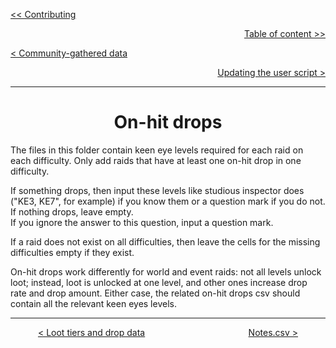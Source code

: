 <div align="left">
  
  [<< Contributing](/CONTRIBUTING.md)
  
</div>

<div align="right">
  
  [Table of content >>](table-of-content.md)
  
</div>

<div align="left">
  
  [< Community-gathered data](community-gathered-data.md)
  
</div>

<div align="right">

  [Updating the user script >](updating-user-script.md)
  
</div>

<hr>

<div align="center">

# On-hit drops

</div>

The files in this folder contain keen eye levels required for each raid on each difficulty. Only add raids that have at least one on-hit drop in one difficulty.<br>

If something drops, then input these levels like studious inspector does ("KE3, KE7", for example) if you know them or a question mark if you do not.<br>
If nothing drops, leave empty.<br>
If you ignore the answer to this question, input a question mark.<br>

If a raid does not exist on all difficulties, then leave the cells for the missing difficulties empty if they exist.

On-hit drops work differently for world and event raids: not all levels unlock loot; instead, loot is unlocked at one level, and other ones increase drop rate and drop amount. Either case, the related on-hit drops csv should contain all the relevant keen eyes levels.

<hr>

<div align="center">
  
  [< Loot tiers and drop data](loot-tiers-folder.md) $~~~~~~~~~~~~~~~~~~~~~~~~~~~~~~~~~~~~~~~~$ [Notes.csv >](notes-csv.md)
  
</div>
